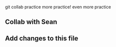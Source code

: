 git collab practice
more practice!
even more practice

## Collab with Sean

## Add changes to this file